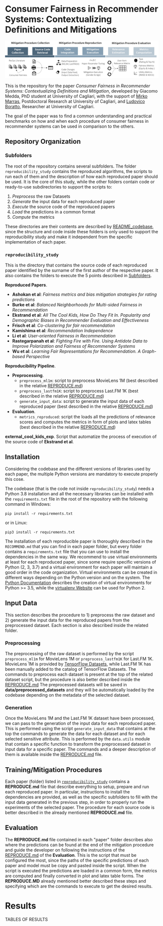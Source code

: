 # Consumer Fairness in Recommender Systems: Contextualizing Definitions and Mitigations
![reproducibility task](research_method.jpg)

This is the repository for the paper *Consumer Fairness in Recommender Systems: Contextualizing Definitions and Mitigation*,
developed by Giacomo Medda, PhD student at University of Cagliari, with the support of [Mirko Marras](https://www.mirkomarras.com/),
Postdoctoral Research at University of Cagliari, and [Ludovico Boratto](https://www.mirkomarras.com/), Researcher at 
University of Cagliari.

The goal of the paper was to find a common understanding and practical benchmarks on how and when each procedure of consumer
fairness in recommender systems can be used in comparison to the others.

## Repository Organization

### Subfolders

The root of the repository contains several subfolders. The folder `reproducibility_study` contains the reproduced algorithms, the scripts to run
each of them and the description of how each reproduced paper should be used. It is the core of this study, while the other
folders contain code or ready-to-use subdirectories to support the scripts to:

  1. *Preprocess* the raw Datasets
  2. *Generate* the input data for each reproduced paper
  3. *Execute* the source code of the reproduced papers
  4. *Load* the predictions in a common format
  5. *Compute* the metrics
  
These directories are their contents are described by [README_codebase](README_codebase.MD), since the structure and code inside these
folders is only used to support the reproducibility study and make it independent from the specific implementation of each paper.

### `reproducibility_study`

This is the directory that contains the source code of each reproduced paper identified by the surname of the first author
of the respective paper. It also contains the folders to execute the 5 points described in [Subfolders](subfolders).

**Reproduced Papers**.
  - **Ashokan et al**: *Fairness metrics and bias mitigation strategies for rating predictions*
  - **Burke et al**: *Balanced Neighborhoods for Multi-sided Fairness in Recommendation*
  - **Ekstrand et al**: *All The Cool Kids, How Do They Fit In. Popularity and Demographic Biases in Recommender Evaluation and Effectiveness*
  - **Frisch et al**: *Co-clustering for fair recommendation*
  - **Kamishima et al**: *Recommendation Independence*
  - **Li et al**: *User-oriented Fairness in Recommendation*
  - **Rastegarpanah et al**: *Fighting Fire with Fire. Using Antidote Data to Improve Polarization and Fairness of Recommender Systems*
  - **Wu et al**: *Learning Fair Representations for Recommendation. A Graph-based Perspective*
  
**Reproducibility Pipeline**.
* **Preprocessing**.
    * `preprocess_ml1m`: script to preprocess MovieLens 1M (best described in the relative [REPRODUCE.md](reproducibility_study/Preprocessing/REPRODUCE.md))
    * `preprocess_lastfm1K`: script to preprocess Last.FM 1K (best described in the relative [REPRODUCE.md](reproducibility_study/Preprocessing/REPRODUCE.md))
    * `generate_input_data`: script to generate the input data of each reproduced paper (best described in the relative [REPRODUCE.md](Preprocessing/REPRODUCE.md))
* **Evaluation**.
    * `metrics_reproduced`: script the loads all the predictions of relevance scores and computes the metrics in form of
                            plots and latex tables (best described in the relative [REPRODUCE.md](reproducibility_study/Evaluation/REPRODUCE.md))

**external_cool_kids_exp**.
Script that automatize the process of execution of the source code of **Ekstrand et al**.

## Installation

Considering the codebase and the different versions of libraries used by each paper, the multiple Python versions are 
mandatory to execute properly this cose. 

The codebase (that is the code not inside `reproducibility_study`) needs a Python 3.8 installation and all the necessary libraries 
can be installed with the `requirements.txt` file in the root of the repository with the following command in Windows:
```shell script
pip install -r requirements.txt
```
or in Linux:
```shell script
pip3 install -r requirements.txt
```

The installation of each reproducible paper is thoroughly described in the `RECOMMEND.md` that you can find in each paper
folder, but every folder contains a `requirements.txt` file that you can use to install the dependencies in the same way.
We recommend to use virtual environments at least for each reproduced paper, since some require specific versions
of Python (2, 3, 3.7) and a virtual environment for each paper will maintain a good order in the code organization.
Virtual environments can be created in different ways depending on the Python version and on the system. The
[Python Documentation](https://docs.python.org/3/library/venv.html) describes the creation of virtual environments for
Python >= 3.5, while the [virtualenv Website](https://virtualenv.pypa.io/en/latest/index.html) can be used for Python 2. 

## Input Data

This section describes the procedure to 1) preprocess the raw dataset and 2) generate the input data for the reproduced papers
from the preprocessed dataset. Each section is also described inside the related folder.

### Preprocessing

The preprocessing of the raw dataset is performed by the script `preprocess_ml1m` for MovieLens 1M or `preprocess_lastfm1K`
for Last.FM 1K. MovieLens 1M is provided by [TensorFlow Datasets](https://www.tensorflow.org/datasets), while Last.FM 1K
has been manually added to the catalog of TensorFlow Datasets.
The commands to preprocess each dataset is present at the top of the related dataset script, but the procedure is also better
described inside the [REPRODUCE.md](reproducibility_study/Preprocessing/REPRODUCE.md)
The preprocessed datasets will be saved in **data/preprocessed_datasets** and they will be automatically loaded by the
codebase depending on the metadata of the selected dataset.

### Generation

Once the MovieLens 1M and the Last.FM 1K dataset have been processed, we can pass to the generation of the input data
for each reproduced paper. This is performed using the script `generate_input_data` that contains at the top the commands
to generate the data for each dataset and for each selected sensitive attribute. This is performed by the `data.utils`
module that contain a specific function to transform the preprocessed dataset in input data for a specific paper.
The commands and a deeper description of them is available inside the
[REPRODUCE.md](reproducibility_study/Preprocessing/REPRODUCE.md) file.

## Training/Mitigation Procedures

Each paper (folder) listed in [`reproducibility_study`](reproducibility-study) contains a **REPRODUCE.md** file that 
describe everything to setup, prepare and run each reproduced paper. In particular, instructions to install the dependencies
are provided, as well as the specific subfolders to fill with the input data generated in the previous step, in order to
properly run the experiments of the selected paper. The procedure for each source code is better described in the already
mentioned **REPRODUCE.md** file.

## Evaluation

The **REPRODUCE.md** file contained in each "paper" folder describes also where the predictions can be found at the end 
of the mitigation procedure and guide the developer on following the instructions of the 
[REPRODUCE.md](reproducibility_study/Evaluation/metrics_reproduced.py) of the **Evaluation**. This is the script that
must be configured the most, since the paths of the specific predictions of each paper and model must be copy and pasted
inside the script. When the script is executed the predictions are loaded in a common form, the metrics are computed and
finally converted in plot and latex table forms. The **REPRODUCE.MD** already mentioned better described these steps and
specifying which are the commands to execute to get the desired results.

# Results

TABLES OF RESULTS
